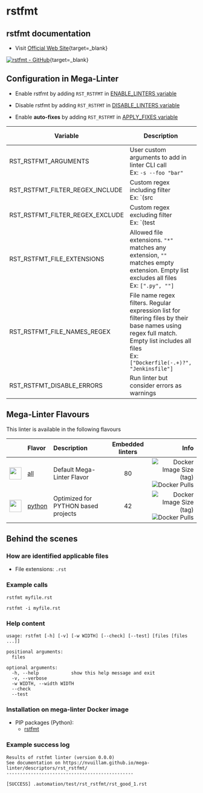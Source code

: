 <!-- markdownlint-disable MD033 MD041 -->
<!-- Generated by .automation/build.py, please do not update manually -->
# rstfmt

## rstfmt documentation

- Visit [Official Web Site](https://github.com/dzhu/rstfmt#readme){target=_blank}

[![rstfmt - GitHub](https://gh-card.dev/repos/dzhu/rstfmt.svg?fullname=)](https://github.com/dzhu/rstfmt){target=_blank}

## Configuration in Mega-Linter

- Enable rstfmt by adding `RST_RSTFMT` in [ENABLE_LINTERS variable](https://nvuillam.github.io/mega-linter/configuration/#activation-and-deactivation)
- Disable rstfmt by adding `RST_RSTFMT` in [DISABLE_LINTERS variable](https://nvuillam.github.io/mega-linter/configuration/#activation-and-deactivation)

- Enable **auto-fixes** by adding `RST_RSTFMT` in [APPLY_FIXES variable](https://nvuillam.github.io/mega-linter/configuration/#apply-fixes)

| Variable | Description | Default value |
| ----------------- | -------------- | -------------- |
| RST_RSTFMT_ARGUMENTS | User custom arguments to add in linter CLI call<br/>Ex: `-s --foo "bar"` |  |
| RST_RSTFMT_FILTER_REGEX_INCLUDE | Custom regex including filter<br/>Ex: `(src|lib)` | Include every file |
| RST_RSTFMT_FILTER_REGEX_EXCLUDE | Custom regex excluding filter<br/>Ex: `(test|examples)` | Exclude no file |
| RST_RSTFMT_FILE_EXTENSIONS | Allowed file extensions. `"*"` matches any extension, `""` matches empty extension. Empty list excludes all files<br/>Ex: `[".py", ""]` | `[".rst"]` |
| RST_RSTFMT_FILE_NAMES_REGEX | File name regex filters. Regular expression list for filtering files by their base names using regex full match. Empty list includes all files<br/>Ex: `["Dockerfile(-.+)?", "Jenkinsfile"]` | Include every file |
| RST_RSTFMT_DISABLE_ERRORS | Run linter but consider errors as warnings | `true` |

## Mega-Linter Flavours

This linter is available in the following flavours

| <!-- --> | Flavor | Description | Embedded linters | Info |
| :------: | :----- | :---------- | :--------------: | ---: |
| <img src="https://github.com/nvuillam/mega-linter/raw/master/docs/assets/images/mega-linter-square.png" alt="" height="32px" class="megalinter-icon"></a> | [all](https://nvuillam.github.io/mega-linter/supported-linters/) | Default Mega-Linter Flavor | 80 | ![Docker Image Size (tag)](https://img.shields.io/docker/image-size/nvuillam/mega-linter/v4) ![Docker Pulls](https://img.shields.io/docker/pulls/nvuillam/mega-linter) |
| <img src="https://github.com/nvuillam/mega-linter/raw/master/docs/assets/icons/python.ico" alt="" height="32px" class="megalinter-icon"></a> | [python](https://nvuillam.github.io/mega-linter/flavors/python/) | Optimized for PYTHON based projects | 42 | ![Docker Image Size (tag)](https://img.shields.io/docker/image-size/nvuillam/mega-linter-python/v4) ![Docker Pulls](https://img.shields.io/docker/pulls/nvuillam/mega-linter-python) |

## Behind the scenes

### How are identified applicable files

- File extensions: `.rst`

<!-- markdownlint-disable -->
<!-- /* cSpell:disable */ -->

### Example calls

```shell
rstfmt myfile.rst
```

```shell
rstfmt -i myfile.rst
```


### Help content

```shell
usage: rstfmt [-h] [-v] [-w WIDTH] [--check] [--test] [files [files ...]]

positional arguments:
  files

optional arguments:
  -h, --help            show this help message and exit
  -v, --verbose
  -w WIDTH, --width WIDTH
  --check
  --test
```

### Installation on mega-linter Docker image

- PIP packages (Python):
  - [rstfmt](https://pypi.org/project/rstfmt)

### Example success log

```shell
Results of rstfmt linter (version 0.0.0)
See documentation on https://nvuillam.github.io/mega-linter/descriptors/rst_rstfmt/
-----------------------------------------------

[SUCCESS] .automation/test/rst_rstfmt/rst_good_1.rst
    

```
